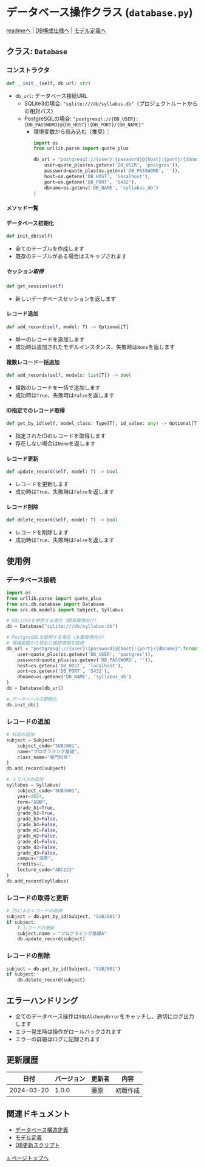 # データベース操作クラス (`database.py`)

[readmeへ](../../README.md) | [DB構成仕様へ](../database/structure.md) | [モデル定義へ](models.md)

## クラス: `Database`

### コンストラクタ
```python
def __init__(self, db_url: str)
```
- `db_url`: データベース接続URL
  - SQLite3の場合: `"sqlite:///db/syllabus.db"`（プロジェクトルートからの相対パス）
  - PostgreSQLの場合: `"postgresql://{DB_USER}:{DB_PASSWORD}@{DB_HOST}:{DB_PORT}/{DB_NAME}"`
    - 環境変数から読み込む（推奨）：
      ```python
      import os
      from urllib.parse import quote_plus

      db_url = "postgresql://{user}:{password}@{host}:{port}/{dbname}".format(
          user=quote_plus(os.getenv('DB_USER', 'postgres')),
          password=quote_plus(os.getenv('DB_PASSWORD', '')),
          host=os.getenv('DB_HOST', 'localhost'),
          port=os.getenv('DB_PORT', '5432'),
          dbname=os.getenv('DB_NAME', 'syllabus_db')
      )
      ```

#### メソッド一覧

#### データベース初期化
```python
def init_db(self)
```
- 全てのテーブルを作成します
- 既存のテーブルがある場合はスキップされます

##### セッション取得
```python
def get_session(self)
```
- 新しいデータベースセッションを返します

#### レコード追加
```python
def add_record(self, model: T) -> Optional[T]
```
- 単一のレコードを追加します
- 成功時は追加されたモデルインスタンス、失敗時は`None`を返します

#### 複数レコード一括追加
```python
def add_records(self, models: list[T]) -> bool
```
- 複数のレコードを一括で追加します
- 成功時は`True`、失敗時は`False`を返します

#### ID指定でのレコード取得
```python
def get_by_id(self, model_class: Type[T], id_value: any) -> Optional[T]
```
- 指定されたIDのレコードを取得します
- 存在しない場合は`None`を返します

#### レコード更新
```python
def update_record(self, model: T) -> bool
```
- レコードを更新します
- 成功時は`True`、失敗時は`False`を返します

#### レコード削除
```python
def delete_record(self, model: T) -> bool
```
- レコードを削除します
- 成功時は`True`、失敗時は`False`を返します

## 使用例

### データベース接続
```python
import os
from urllib.parse import quote_plus
from src.db.database import Database
from src.db.models import Subject, Syllabus

# SQLite3を使用する場合（開発環境向け）
db = Database("sqlite:///db/syllabus.db")

# PostgreSQLを使用する場合（本番環境向け）
# 環境変数から安全に接続情報を取得
db_url = "postgresql://{user}:{password}@{host}:{port}/{dbname}".format(
    user=quote_plus(os.getenv('DB_USER', 'postgres')),
    password=quote_plus(os.getenv('DB_PASSWORD', '')),
    host=os.getenv('DB_HOST', 'localhost'),
    port=os.getenv('DB_PORT', '5432'),
    dbname=os.getenv('DB_NAME', 'syllabus_db')
)
db = Database(db_url)

# データベースの初期化
db.init_db()
```

### レコードの追加
```python
# 科目の追加
subject = Subject(
    subject_code="SUBJ001",
    name="プログラミング基礎",
    class_name="専門科目"
)
db.add_record(subject)

# シラバスの追加
syllabus = Syllabus(
    subject_code="SUBJ001",
    year=2024,
    term="前期",
    grade_b1=True,
    grade_b2=True,
    grade_b3=False,
    grade_b4=False,
    grade_m1=False,
    grade_m2=False,
    grade_d1=False,
    grade_d2=False,
    grade_d3=False,
    campus="深草",
    credits=2,
    lecture_code="ABC123"
)
db.add_record(syllabus)
```

### レコードの取得と更新
```python
# IDによるレコードの取得
subject = db.get_by_id(Subject, "SUBJ001")
if subject:
    # レコードの更新
    subject.name = "プログラミング基礎A"
    db.update_record(subject)
```

### レコードの削除
```python
subject = db.get_by_id(Subject, "SUBJ001")
if subject:
    db.delete_record(subject)
```

## エラーハンドリング
- 全てのデータベース操作は`SQLAlchemyError`をキャッチし、適切にログ出力します
- エラー発生時は操作がロールバックされます
- エラーの詳細はログに記録されます

## 更新履歴

| 日付 | バージョン | 更新者 | 内容 |
|------|------------|--------|------|
| 2024-03-20 | 1.0.0 | 藤原 | 初版作成 |

## 関連ドキュメント
- [データベース構造定義](../database/structure.md)
- [モデル定義](models.md)
- [DB更新スクリプト](update_db.md)

[🔝 ページトップへ](#データベース操作クラス-databasepy)
